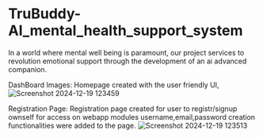 # TruBuddy-AI_mental_health_support_system
In a world where mental well being is paramount, our project services to revolution emotional support through the development of an ai advanced companion.


DashBoard Images: Homepage created with the user friendly UI,  ![Screenshot 2024-12-19 123459](https://github.com/user-attachments/assets/336af1c3-c668-413a-8caf-07a9f41ac3ae)


Registration Page: Registration page created for user to registr/signup ownself for access on webapp modules username,email,password creation functionalities were added to the page.    ![Screenshot 2024-12-19 123513](https://github.com/user-attachments/assets/723331f2-646c-45f0-b4c6-6ab2a62da881)
